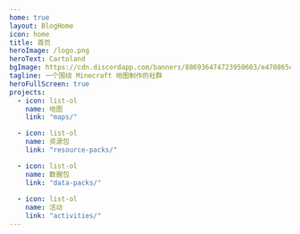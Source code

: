 ```yaml
---
home: true
layout: BlogHome
icon: home
title: 首页
heroImage: /logo.png
heroText: Cartoland
bgImage: https://cdn.discordapp.com/banners/886936474723950603/e470865c6469ed45bd6d72a8a38894a1.webp?size=4096
tagline: 一个围绕 Minecraft 地图制作的社群
heroFullScreen: true
projects:
  - icon: list-ol
    name: 地图
    link: "maps/"

  - icon: list-ol
    name: 资源包
    link: "resource-packs/"

  - icon: list-ol
    name: 数据包
    link: "data-packs/"
  
  - icon: list-ol
    name: 活动
    link: "activities/"
---
```

